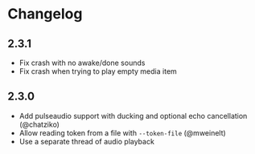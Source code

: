 # Changelog

## 2.3.1

- Fix crash with no awake/done sounds
- Fix crash when trying to play empty media item

## 2.3.0

- Add pulseaudio support with ducking and optional echo cancellation (@chatziko)
- Allow reading token from a file with `--token-file` (@mweinelt)
- Use a separate thread of audio playback

